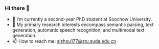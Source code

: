 ### Hi there 👋


- 🔭 I’m currently a second-year PhD student at Soochow University.
- 🌱 My primary research interests encompass semantic parsing, text generation, automatic speech recognition, and multimodal text generation.
- 📫 How to reach me: slzhou177@stu.suda.edu.cn
